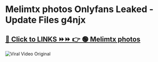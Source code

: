 
 # Melimtx photos Onlyfans Leaked - Update Files g4njx

## <h2><a href="https://clipsfans.com/Melimtx_photos&ref=git">🔗 Click to LINKS ⏩⏩ 👉 🟢 Melimtx photos </a></h2>

<a href="https://clipsfans.com/Melimtx_photos&ref=git" rel="nofollow" data-target="animated-image.originalLink"><img src="https://i.ibb.co.com/xMMVF88/686577567.gif" alt="Viral Video Original" style="max-width: 100%; display: inline-block;" data-target="animated-image.originalImage"></a>


